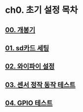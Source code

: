 # ch0. 초기 설정 목차
## [00. 개봉기](https://github.com/pinklab-art/pinky_study/blob/main/0_initial_setting/00_unboxing.md)
## [01. sd카드 세팅](https://github.com/pinklab-art/pinky_study/blob/main/0_initial_setting/01_sd_card.md)
## [02. 와이파이 설정](https://github.com/pinklab-art/pinky_study/blob/main/0_initial_setting/02_wifi_setting.md)
## [03. 센서 정작 동작 테스트](https://github.com/pinklab-art/pinky_study/blob/main/0_initial_setting/03_sensor_test.ipynb)
## [04. GPIO 테스트](https://github.com/pinklab-art/pinky_study/blob/main/0_initial_setting/04_gpio_test.md)
